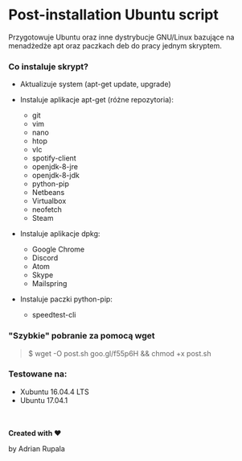 # Post-installation Ubuntu script
Przygotowuje Ubuntu oraz inne dystrybucje GNU/Linux bazujące na menadżedże apt oraz paczkach deb do pracy jednym skryptem.
### Co instaluje skrypt?
- Aktualizuje system (apt-get update, upgrade)

- Instaluje aplikacje apt-get (różne repozytoria):
	- git
	- vim
	- nano
	- htop
	- vlc
	- spotify-client
	- openjdk-8-jre
	- openjdk-8-jdk
	- python-pip
	- Netbeans
	- Virtualbox
	- neofetch
	- Steam

- Instaluje aplikacje dpkg:
	- Google Chrome
	- Discord
	- Atom
	- Skype
	- Mailspring

- Instaluje paczki python-pip:
	- speedtest-cli

### "Szybkie" pobranie za pomocą wget
> $ wget -O post.sh goo.gl/f55p6H && chmod +x post.sh

### Testowane na:
- Xubuntu 16.04.4 LTS
- Ubuntu 17.04.1

<br></br>
**Created with ♥**

by Adrian Rupala